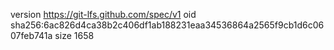version https://git-lfs.github.com/spec/v1
oid sha256:6ac826d4ca38b2c406df1ab188231eaa34536864a2565f9cb1d6c0607feb741a
size 1658
